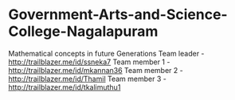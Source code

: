 # Government-Arts-and-Science-College-Nagalapuram
Mathematical concepts in future Generations
Team leader - http://trailblazer.me/id/ssneka7
Team member 1 - http://trailblazer.me/id/mkannan36
Team member 2 - http://trailblazer.me/id/Thamil
Team member 3 - http://trailblazer.me/id/tkalimuthu1
